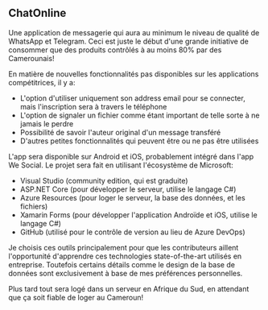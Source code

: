 ChatOnline
----------

Une application de messagerie qui aura au minimum le niveau de qualité de WhatsApp et Telegram. Ceci est juste le début d'une grande initiative de consommer que des produits contrôlés à au moins 80% par des Camerounais!

En matière de nouvelles fonctionnalités pas disponibles sur les applications compétitrices, il y a:
* L'option d'utiliser uniquement son address email pour se connecter, mais l'inscription sera à travers le téléphone
* L'option de signaler un fichier comme étant important de telle sorte à ne jamais le perdre
* Possibilité de savoir l'auteur original d'un message transféré
* D'autres petites fonctionnalités qui peuvent être ou ne pas être utilisées

L'app sera disponible sur Android et iOS, probablement intégré dans l'app We Social. Le projet sera fait en utilisant l'écosystème de Microsoft:

* Visual Studio (community edition, qui est graduite)
* ASP.NET Core (pour développer le serveur, utilise le langage C#)
* Azure Resources (pour loger le serveur, la base des données, et les fichiers)
* Xamarin Forms (pour développer l'application Androïde et iOS, utilise le langage C#)
* GitHub (utilisé pour le contrôle de version au lieu de Azure DevOps)

Je choisis ces outils principalement pour que les contributeurs aillent l'opportunité d'apprendre ces technologies state-of-the-art utilisés en entreprise. Toutefois certains détails comme le design de la base de données sont exclusivement à base de mes préférences personnelles.

Plus tard tout sera logé dans un serveur en Afrique du Sud, en attendant que ça soit fiable de loger au Cameroun!
